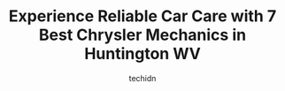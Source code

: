 ---
layout: ampstory
image: https://images.unsplash.com/photo-1633713368363-2b04dadce462?ixlib=rb-4.0.3&ixid=MnwxMjA3fDB8MHxwaG90by1wYWdlfHx8fGVufDB8fHx8&auto=format&fit=crop&w=640&h=853&q=80
author: techidn
featured: false
description: When it comes to finding reliable automotive experts in Huntington WV, USA, look no further than the 7 best Chrysler Mechanic in the area. With their exceptional skills and dedication to pro
title: Experience Reliable Car Care with 7 Best Chrysler Mechanics in Huntington WV
cover:
   title: Experience Reliable Car Care with 7 Best Chrysler Mechanics in Huntington WV
   subtitle: Rickpate
   background: https://images.unsplash.com/photo-1633713368363-2b04dadce462?ixlib=rb-4.0.3&ixid=MnwxMjA3fDB8MHxwaG90by1wYWdlfHx8fGVufDB8fHx8&auto=format&fit=crop&w=640&h=853&q=80

pages: 
 - layout: thirds
   top: <h1>#1 Walmart Auto Care Centers</h1>
   bottom: "<p>So they refuse to put any other tire size on except for what came from the factory. Well in my case the manufacturer also suggested if the ride was too still to put on a </p>"
   background: https://www.knot35.com/toplist/wp-content/uploads/2023/06/best-chrysler-mechanic-1-in-huntington-wv-1685836442.jpeg
   backgroundblur: true
 - layout: thirds
   top: <h1>#2 Clarks Auto Care Inc</h1>
   bottom: "<p>2538 8th Ave, Huntington, WV 25703, United States</p>"
   background: https://www.knot35.com/toplist/wp-content/uploads/2023/06/best-chrysler-mechanic-2-in-huntington-wv-1685836443.jpeg
   cta:
      link: https://www.knot35.com/toplist/experience-reliable-car-care-with-7-best-chrysler-mechanics-in-huntington-wv/
      text: Experience Reliable Car Care with 7 Best Chrysler Mechanics in Huntington WV
 - layout: thirds
   top: <h1>#3 Quality Auto Generations</h1>
   bottom: "<p>701 6th Ave, Huntington, WV 25701, United States</p>"
   background: https://www.knot35.com/toplist/wp-content/uploads/2023/06/best-chrysler-mechanic-3-in-huntington-wv-1685836443.jpeg
   cta:
      link: https://www.knot35.com/toplist/experience-reliable-car-care-with-7-best-chrysler-mechanics-in-huntington-wv/
      text: Experience Reliable Car Care with 7 Best Chrysler Mechanics in Huntington WV
 - layout: thirds
   top: <h1>#4 Genes Automotive Services Inc</h1>
   bottom: "<p>92 Washington Ave, Huntington, WV 25701, United States</p>"
   background: https://images.unsplash.com/photo-1567095761054-7a02e69e5c43?ixlib=rb-4.0.3&ixid=MnwxMjA3fDB8MHxwaG90by1wYWdlfHx8fGVufDB8fHx8&auto=format&fit=crop&w=640&h=853&q=80
   cta:
      link: https://www.knot35.com/toplist/experience-reliable-car-care-with-7-best-chrysler-mechanics-in-huntington-wv/
      text: Experience Reliable Car Care with 7 Best Chrysler Mechanics in Huntington WV
 - layout: thirds
   top: <h1>#5 Loudermilk Auto Care</h1>
   bottom: "<p>2424 Adams Ave, Huntington, WV 25704, United States</p>"
   background: https://images.unsplash.com/photo-1518640467707-6811f4a6ab73?ixlib=rb-4.0.3&ixid=MnwxMjA3fDB8MHxwaG90by1wYWdlfHx8fGVufDB8fHx8&auto=format&fit=crop&w=640&h=853&q=80
   cta:
      link: https://www.knot35.com/toplist/experience-reliable-car-care-with-7-best-chrysler-mechanics-in-huntington-wv/
      text: Experience Reliable Car Care with 7 Best Chrysler Mechanics in Huntington WV
 - layout: thirds
   top: <h1>#6 1st Choice Auto Care</h1>
   bottom: "<p>4528 Ohio River Rd, Huntington, WV 25702, United States</p>"
   background: https://images.unsplash.com/photo-1527066579998-dbbae57f45ce?ixlib=rb-4.0.3&ixid=MnwxMjA3fDB8MHxwaG90by1wYWdlfHx8fGVufDB8fHx8&auto=format&fit=crop&w=640&h=853&q=80
   cta:
      link: https://www.knot35.com/toplist/experience-reliable-car-care-with-7-best-chrysler-mechanics-in-huntington-wv/
      text: Experience Reliable Car Care with 7 Best Chrysler Mechanics in Huntington WV
 - layout: thirds
   top: <h1>#7 Wards Automotive Inc - Brake Repair & Auto AC Repair in Huntington WV</h1>
   bottom: "<p>2519 4th Ave, Huntington, WV 25703, United States</p>"
   background: https://images.unsplash.com/photo-1557672172-298e090bd0f1?ixlib=rb-4.0.3&ixid=MnwxMjA3fDB8MHxwaG90by1wYWdlfHx8fGVufDB8fHx8&auto=format&fit=crop&w=640&h=853&q=80
   cta:
      link: https://www.knot35.com/toplist/experience-reliable-car-care-with-7-best-chrysler-mechanics-in-huntington-wv/
      text: Experience Reliable Car Care with 7 Best Chrysler Mechanics in Huntington WV
 - layout: thirds
   middle: Continue reading...
   background: https://images.unsplash.com/photo-1527067829737-402993088e6b?ixlib=rb-4.0.3&ixid=MnwxMjA3fDB8MHxwaG90by1wYWdlfHx8fGVufDB8fHx8&auto=format&fit=crop&w=640&h=853&q=80
   cta:
      link: https://www.knot35.com/toplist/experience-reliable-car-care-with-7-best-chrysler-mechanics-in-huntington-wv/
      text: Experience Reliable Car Care with 7 Best Chrysler Mechanics in Huntington WV
      
---
